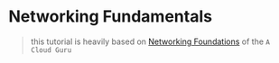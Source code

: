 # Networking Fundamentals

> this tutorial is heavily based on [Networking Foundations](https://acloudguru.com/course/networking-foundations) of the `A Cloud Guru`
